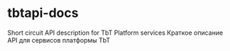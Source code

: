 # tbtapi-docs
Short circuit API description for TbT Platform services
Краткое описание API для сервисов платформы TbT
